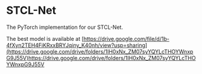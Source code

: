 # STCL-Net

The PyTorch implementation for our STCL-Net.

The best model is available at [https://drive.google.com/file/d/1b-4fXyn2TEH4FiKRxxBRYJqiny_K40nh/view?usp=sharing](https://drive.google.com/drive/folders/1IH0xNx_ZM07syYQYLcTHOYWnxpG9J55V)https://drive.google.com/drive/folders/1IH0xNx_ZM07syYQYLcTHOYWnxpG9J55V
